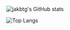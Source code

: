 ![jakbtg's GitHub stats](https://github-readme-stats.vercel.app/api?username=jakbtg&show_icons=true&theme=tokyonight&count_private=true)

![Top Langs](https://github-readme-stats.vercel.app/api/top-langs/?username=jakbtg&layout=compact&theme=tokyonight&count_private=true)
